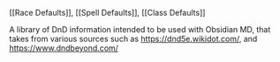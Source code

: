 [[Race Defaults]], [[Spell Defaults]], [[Class Defaults]]

A library of DnD information intended to be used with Obsidian MD, that takes from various sources such as https://dnd5e.wikidot.com/, and https://www.dndbeyond.com/

